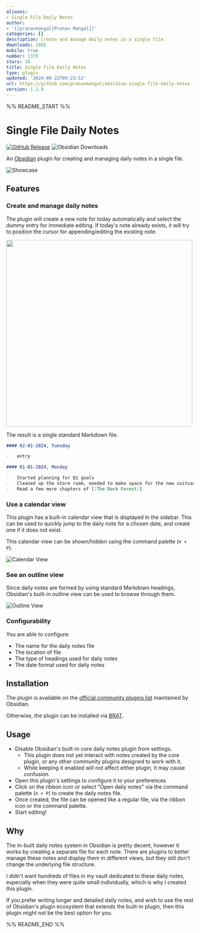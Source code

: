 ```yaml
---
aliases:
- Single File Daily Notes
author:
- '[[pranavmangal|Pranav Mangal]]'
categories: []
description: Create and manage daily notes in a single file.
downloads: 2495
mobile: true
number: 1376
stars: 16
title: Single File Daily Notes
type: plugin
updated: '2024-08-22T09:23:53'
url: https://github.com/pranavmangal/obsidian-single-file-daily-notes
version: 1.2.0
---
```


%% README_START %%

# Single File Daily Notes
[![GitHub Release](https://img.shields.io/github/v/release/pranavmangal/obsidian-single-file-daily-notes?sort=semver&style=for-the-badge&color=%2346A758)](https://github.com/pranavmangal/obsidian-single-file-daily-notes/releases/latest)
![Obsidian Downloads](https://img.shields.io/badge/dynamic/json?url=https%3A%2F%2Fraw.githubusercontent.com%2Fobsidianmd%2Fobsidian-releases%2FHEAD%2Fcommunity-plugin-stats.json&query=%24%5B'single-file-daily-notes'%5D%5B'downloads'%5D&style=for-the-badge&logo=obsidian&label=Downloads&color=%23FFBA18)

An [Obsidian](https://obsidian.md) plugin for creating and managing daily notes in a single file.

![Showcase](https://raw.githubusercontent.com/pranavmangal/obsidian-single-file-daily-notes/HEAD//images/showcase.png)

## Features

### Create and manage daily notes

The plugin will create a new note for today automatically and select the dummy entry for immediate editing. If today's note already exists, it will try to position the cursor for appending/editing the existing note.

<img src='images/editing.png' width='500'>

The result is a single standard Markdown file:

```md
#### 02-01-2024, Tuesday

-   entry

#### 01-01-2024, Monday

-   Started planning for Q1 goals
-   Cleaned up the store room, needed to make space for the new suitcase
-   Read a few more chapters of [[The Dark Forest]]
```

### Use a calendar view

This plugin has a built-in calendar view that is displayed in the sidebar. This can be used to quickly jump to the daily note for a chosen date, and create one if it does not exist.

This calendar view can be shown/hidden using the command palette (`⌘ + P`).

![Calendar View](https://raw.githubusercontent.com/pranavmangal/obsidian-single-file-daily-notes/HEAD//images/calendar-view.png)

### See an outline view

Since daily notes are formed by using standard Markdown headings, Obsidian's built-in outline view can be used to browse through them.

![Outline View](https://raw.githubusercontent.com/pranavmangal/obsidian-single-file-daily-notes/HEAD//images/outline-view.png)

### Configurability

You are able to configure:

-   The name for the daily notes file
-   The location of file
-   The type of headings used for daily notes
-   The date format used for daily notes

## Installation

The plugin is available on the [official community plugins list](https://obsidian.md/plugins?id=single-file-daily-notes) maintained by Obsidian.

Otherwise, the plugin can be installed via [BRAT](https://github.com/TfTHacker/obsidian42-brat).

## Usage

-   Disable Obsidian's built-in core daily notes plugin from settings.
    - This plugin does not yet interact with notes created by the core plugin, or any other community plugins designed to work with it.
    - While keeping it enabled will not affect either plugin, it may cause confusion.
-   Open this plugin's settings to configure it to your preferences
-   Click on the ribbon icon or select "Open daily notes" via the command palette (`⌘ + P`) to create the daily notes file.
-   Once created, the file can be opened like a regular file, via the ribbon icon or the command palette.
-   Start editing!

## Why

The in-built daily notes system in Obsidian is pretty decent, however it works by creating a separate file for each note. There are plugins to better manage these notes and display them in different views, but they still don't change the underlying file structure.

I didn't want hundreds of files in my vault dedicated to these daily notes, especially when they were quite small individually, which is why I created this plugin.

If you prefer writing longer and detailed daily notes, and wish to use the rest of Obsidian's plugin ecosystem that extends the built-in plugin, then this plugin might not be the best option for you.


%% README_END %%